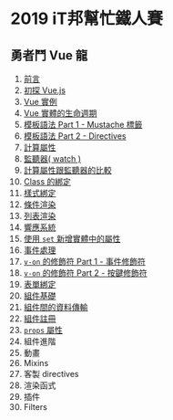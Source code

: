 # 2019 iT邦幫忙鐵人賽

## 勇者鬥 Vue 龍

1. [前言](01_Preface.md)
1. [初探 Vue.js](02_FirstVue.md)
1. [Vue 實例](03_Instance.md)
1. [Vue 實體的生命週期](04_Lifecycle.md)
1. [模板語法 Part 1 - Mustache 標籤](05_Mustache.md)
1. [模板語法 Part 2 - Directives](06_Directives.md)
1. [計算屬性](07_Computed.md)
1. [監聽器( watch )](08_Watcher.md)
1. [計算屬性跟監聽器的比較](09_ComputedVSWatch.md)
1. [Class 的綁定](10_Class.md)
1. [樣式綁定](11_Style.md)
1. [條件渲染](12_Conditional.md)
1. [列表渲染](13_For.md)
1. [響應系統](14_Reactivity.md)
1. [使用 `set` 新增實體中的屬性](15_Set.md)
1. [事件處理](16_Event.md)
1. [`v-on` 的修飾符 Part 1 - 事件修飾符](17_EventModifier.md)
1. [`v-on` 的修飾符 Part 2 - 按鍵修飾符](18_KeyModifier.md)
1. [表單綁定](19_FormInputBinding.md)
1. [組件基礎](20_ComponentBasic.md)
1. [組件間的資料傳輸](21_ComponentData.md)
1. [組件註冊](22_ComponentRegistration.md)
1. [`props` 屬性](23_Props.md)
1. 組件進階
1. 動畫
1. Mixins
1. 客製 directives
1. 渲染函式
1. 插件
1. Filters
